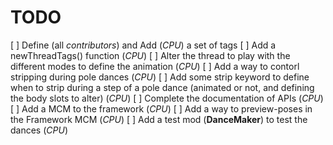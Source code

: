 # TODO
[ ] Define (all *contributors*) and Add (*CPU*) a set of tags
[ ] Add a newThreadTags() function (*CPU*)
[ ] Alter the thread to play with the different modes to define the animation (*CPU*)
[ ] Add a way to contorl stripping during pole dances (*CPU*)
[ ] Add some strip keyword to define when to strip during a step of a pole dance (animated or not, and defining the body slots to alter) (*CPU*)
[ ] Complete the documentation of APIs (*CPU*)
[ ] Add a MCM to the framework (*CPU*)
[ ] Add a way to preview-poses in the Framework MCM (*CPU*)
[ ] Add a test mod (__DanceMaker__) to test the dances (*CPU*)
